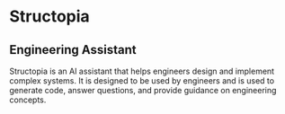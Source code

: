 # Structopia

## Engineering Assistant

Structopia is an AI assistant that helps engineers design and implement complex systems. It is designed to be used by engineers and is used to generate code, answer questions, and provide guidance on engineering concepts.
